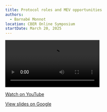 ```yaml
---
title: Protocol roles and MEV opportunities
authors:
  - Barnabé Monnot
location: CBER Online Symposium
startDate: March 20, 2025
---
```


<video src="https://youtu.be/595CmPyzFJ0?si=AqlXcLKwQPTqcPgO"></video>

[Watch on YouTube](https://youtu.be/595CmPyzFJ0?si=AqlXcLKwQPTqcPgO)

[View slides on Google](https://docs.google.com/presentation/d/1NiW5p6zBgfGwqXwg-fTKOvTnPOldBWSQaZHMf4L9aGQ/view)
